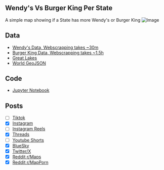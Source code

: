 ## Wendy's Vs Burger King Per State
A simple map showing if a State has more Wendy's or Burger King
![Image](https://drive.google.com/uc?export=view&id=1ZV6F-19w2R0F_CsaAoknx3YXButKWHKT)

## Data
* [Wendy's Data, Webscrapping takes ~30m](../../restaurants/Wendys_Per_State/)
* [Burger King Data, Webscrapping takes ~1.5h](../../restaurants/Burger_Kings_Per_State/)
* [Great Lakes](https://usicecenter.gov/Products/GreatLakesData)
* [World GeoJSON](https://public.opendatasoft.com/explore/dataset/world-administrative-boundaries/export/?flg=en-us)

## Code
* [Jupyter Notebook](FormatData.ipynb)

## Posts
- [ ] [Tiktok]()
- [x] [Instagram](https://www.instagram.com/p/DKurAaUPNYO/)
- [ ] [Instagram Reels]()
- [x] [Threads](https://www.threads.com/@vinemapper/post/DKurA1_vS-n)
- [ ] [Youtube Shorts]()
- [x] [BlueSky](https://bsky.app/profile/vinemapper.bsky.social/post/3lrbhcu67is2p)
- [x] [Twitter/X](https://x.com/VineMapper/status/1932495392442364060)
- [x] [Reddit r/Maps](https://www.reddit.com/r/Maps/comments/1l85ahv/burger_king_vs_wendys/)
- [x] [Reddit r/MapPorn](https://www.reddit.com/r/MapPorn/comments/1l85ako/burger_king_vs_wendys/)

